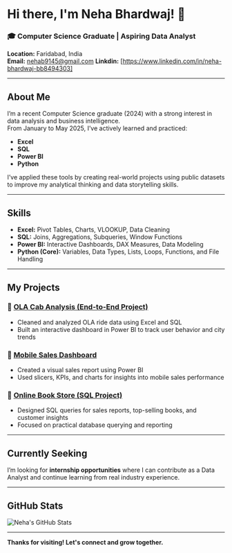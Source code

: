# Hi there, I'm Neha Bhardwaj! 👋

### 🎓 Computer Science Graduate | Aspiring Data Analyst  
**Location:** Faridabad, India  
**Email:** nehab9145@gmail.com 
**Linkdin:** [https://www.linkedin.com/in/neha-bhardwaj-bb8494303]

---

## About Me

I’m a recent Computer Science graduate (2024) with a strong interest in data analysis and business intelligence.  
From January to May 2025, I’ve actively learned and practiced:

- **Excel**
- **SQL**
- **Power BI**
- **Python**

I’ve applied these tools by creating real-world projects using public datasets to improve my analytical thinking and data storytelling skills.

---

## Skills

- **Excel:** Pivot Tables, Charts, VLOOKUP, Data Cleaning
- **SQL:** Joins, Aggregations, Subqueries, Window Functions
- **Power BI:** Interactive Dashboards, DAX Measures, Data Modeling
- **Python (Core):** Variables, Data Types, Lists, Loops, Functions, and File Handling


---

## My Projects

### 📌 [OLA Cab Analysis (End-to-End Project)](https://github.com/Neha-76830/OLA-end-to-end-project)  
- Cleaned and analyzed OLA ride data using Excel and SQL  
- Built an interactive dashboard in Power BI to track user behavior and city trends

### 📌 [Mobile Sales Dashboard](https://github.com/Neha-76830/Power-bi-project----Mobile-sales-Dashboard)  
- Created a visual sales report using Power BI  
- Used slicers, KPIs, and charts for insights into mobile sales performance

### 📌 [Online Book Store (SQL Project)](https://github.com/Neha-76830/Online_book_store-sql-project)  
- Designed SQL queries for sales reports, top-selling books, and customer insights  
- Focused on practical database querying and reporting

---

## Currently Seeking

I’m looking for **internship opportunities** where I can contribute as a Data Analyst and continue learning from real industry experience.

---

## GitHub Stats

![Neha's GitHub Stats](https://github-readme-stats.vercel.app/api?username=Neha-76830&show_icons=true&theme=calm)

---

**Thanks for visiting! Let's connect and grow together.**
<!--
**neha-76830/neha-76830** is a ✨ _special_ ✨ repository because its `README.md` (this file) appears on your GitHub profile.

Here are some ideas to get you started:

- 🔭 I’m currently working on ...
- 🌱 I’m currently learning ...
- 👯 I’m looking to collaborate on ...
- 🤔 I’m looking for help with ...
- 💬 Ask me about ...
- 📫 How to reach me: ...
- 😄 Pronouns: ...
- ⚡ Fun fact: ...
-->
